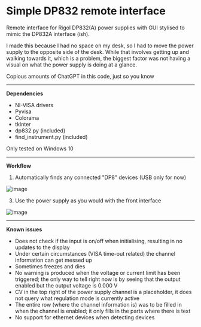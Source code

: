 # Simple DP832 remote interface
Remote interface for Rigol DP832(A) power supplies with GUI stylised to mimic the DP832A interface (ish).

I made this because I had no space on my desk, so I had to move the power supply to the opposite side of the desk. While that involves getting up and walking towards it, which is a problem, the biggest factor was not having a visual on what the power supply is doing at a glance.

Copious amounts of ChatGPT in this code, just so you know

----

**Dependencies**
- NI-VISA drivers
- Pyvisa
- Colorama
- tkinter
- dp832.py (included)
- find_instrument.py (included)

Only tested on Windows 10

----

**Workflow**
1. Automatically finds any connected "DP8" devices (USB only for now)
   
![image](https://github.com/user-attachments/assets/38743e4b-e52a-403a-bcda-eed2290a87eb)

3. Use the power supply as you would with the front interface

![image](https://github.com/user-attachments/assets/1213d0bf-de36-4c6b-ba6d-9eb65b739e43)


-----

**Known issues**
- Does not check if the input is on/off when initialising, resulting in no updates to the display
- Under certain circumstances (VISA time-out related) the channel information can get messed up
- Sometimes freezes and dies
- No warning is produced when the voltage or current limit has been triggered; the only way to tell right now is by seeing that the output enabled but the output voltage is 0.000 V
- CV in the top right of the power supply channel is a placeholder, it does not query what regulation mode is currently active
- The entire row (where the channel information is) was to be filled in when the channel is enabled; it only fills in the parts where there is text
- No support for ethernet devices when detecting devices
